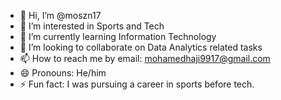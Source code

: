 - 👋 Hi, I’m @moszn17
- 👀 I’m interested in Sports and Tech
- 🌱 I’m currently learning Information Technology
- 💞️ I’m looking to collaborate on Data Analytics related tasks
- 📫 How to reach me by email: mohamedhaji9917@gmail.com
- 😄 Pronouns: He/him
- ⚡ Fun fact: I was pursuing a career in sports before tech.

<!---
moszn17/moszn17 is a ✨ special ✨ repository because its `README.md` (this file) appears on your GitHub profile.
You can click the Preview link to take a look at your changes.
--->
